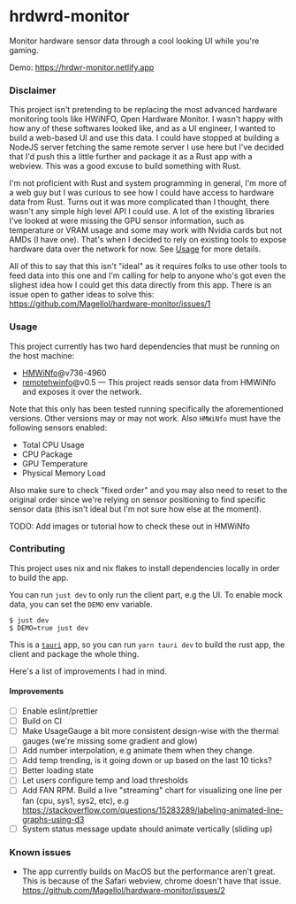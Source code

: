 # hrdwrd-monitor

Monitor hardware sensor data through a cool looking UI while you're gaming.

Demo: https://hrdwr-monitor.netlify.app

### Disclaimer

This project isn't pretending to be replacing the most advanced hardware monitoring tools like HWiNFO, Open Hardware Monitor. I wasn't happy with how any of these softwares looked like, and as a UI engineer, I wanted to build a web-based UI and use this data. I could have stopped at building a NodeJS server fetching the same remote server I use here but I've decided that I'd push this a little further and package it as a Rust app with a webview. This was a good excuse to build something with Rust.

I'm not proficient with Rust and system programming in general, I'm more of a web guy but I was curious to see how I could have access to hardware data from Rust. Turns out it was more complicated than I thought, there wasn't any simple high level API I could use. A lot of the existing libraries I've looked at were missing the GPU sensor information, such as temperature or VRAM usage and some may work with Nvidia cards but not AMDs (I have one). That's when I decided to rely on existing tools to expose hardware data over the network for now. See [Usage](#usage) for more details.

All of this to say that this isn't "ideal" as it requires folks to use other tools to feed data into this one and I'm calling for help to anyone who's got even the slighest idea how I could get this data directly from this app. There is an issue open to gather ideas to solve this: https://github.com/Magellol/hardware-monitor/issues/1

### Usage

This project currently has two hard dependencies that must be running on the host machine:

- [HMWiNfo](https://www.hwinfo.com/download/)@v736-4960
- [remotehwinfo](https://github.com/Demion/remotehwinfo)@v0.5 — This project reads sensor data from HMWiNfo and exposes it over the network.

Note that this only has been tested running specifically the aforementioned versions. Other versions may or may not work.
Also `HMWiNfo` must have the following sensors enabled:

- Total CPU Usage
- CPU Package
- GPU Temperature
- Physical Memory Load

Also make sure to check "fixed order" and you may also need to reset to the original order since we're relying on sensor positioning to find specific sensor data (this isn't ideal but I'm not sure how else at the moment).

TODO: Add images or tutorial how to check these out in HMWiNfo

### Contributing

This project uses nix and nix flakes to install dependencies locally in order to build the app.

You can run `just dev` to only run the client part, e.g the UI. To enable mock data, you can set the `DEMO` env variable.

```console
$ just dev
$ DEMO=true just dev
```

This is a [`tauri`](https://tauri.app/) app, so you can run `yarn tauri dev` to build the rust app, the client and package the whole thing.

Here's a list of improvements I had in mind.

#### Improvements

- [ ] Enable eslint/prettier
- [ ] Build on CI
- [ ] Make UsageGauge a bit more consistent design-wise with the thermal gauges (we're missing some gradient and glow)
- [ ] Add number interpolation, e.g animate them when they change.
- [ ] Add temp trending, is it going down or up based on the last 10 ticks?
- [ ] Better loading state
- [ ] Let users configure temp and load thresholds
- [ ] Add FAN RPM. Build a live "streaming" chart for visualizing one line per fan (cpu, sys1, sys2, etc), e.g https://stackoverflow.com/questions/15283289/labeling-animated-line-graphs-using-d3
- [ ] System status message update should animate vertically (sliding up)

### Known issues

- The app currently builds on MacOS but the performance aren't great. This is because of the Safari webview, chrome doesn't have that issue. https://github.com/Magellol/hardware-monitor/issues/2
